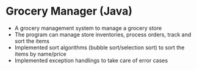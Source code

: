 # Grocery Manager (Java)
- A grocery management system to manage a grocery store
- The program can manage store inventories, process orders, track and sort the items
- Implemented sort algorithms (bubble sort/selection sort) to sort the items by name/price
- Implemented exception handlings to take care of error cases
